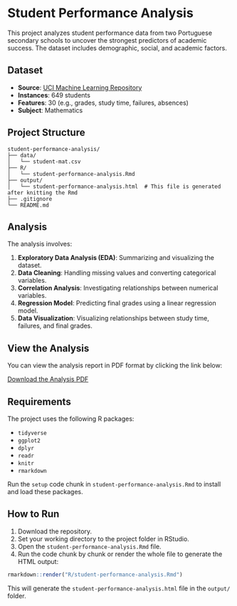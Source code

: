 # Student Performance Analysis

This project analyzes student performance data from two Portuguese secondary schools to uncover the strongest predictors of academic success. The dataset includes demographic, social, and academic factors.

## Dataset

- **Source**: [UCI Machine Learning Repository](https://archive.ics.uci.edu/dataset/320/student+performance)
- **Instances**: 649 students
- **Features**: 30 (e.g., grades, study time, failures, absences)
- **Subject**: Mathematics

## Project Structure

```plaintext
student-performance-analysis/
├── data/
│   └── student-mat.csv
├── R/
│   └── student-performance-analysis.Rmd
├── output/
│   └── student-performance-analysis.html  # This file is generated after knitting the Rmd
├── .gitignore
└── README.md
```

## Analysis

The analysis involves:
1. **Exploratory Data Analysis (EDA)**: Summarizing and visualizing the dataset.
2. **Data Cleaning**: Handling missing values and converting categorical variables.
3. **Correlation Analysis**: Investigating relationships between numerical variables.
4. **Regression Model**: Predicting final grades using a linear regression model.
5. **Data Visualization**: Visualizing relationships between study time, failures, and final grades.

## View the Analysis

You can view the analysis report in PDF format by clicking the link below:

[Download the Analysis PDF](https://github.com/farhanataiyebah/student-performance-analysis/blob/master/output/student-performance-analysis.pdf)


## Requirements

The project uses the following R packages:
* `tidyverse`
* `ggplot2`
* `dplyr`
* `readr`
* `knitr`
* `rmarkdown`

Run the `setup` code chunk in `student-performance-analysis.Rmd` to install and load these packages.

## How to Run

1. Download the repository.
2. Set your working directory to the project folder in RStudio.
3. Open the `student-performance-analysis.Rmd` file.
4. Run the code chunk by chunk or render the whole file to generate the HTML output:

```r
rmarkdown::render("R/student-performance-analysis.Rmd")
```

This will generate the `student-performance-analysis.html` file in the `output/` folder.